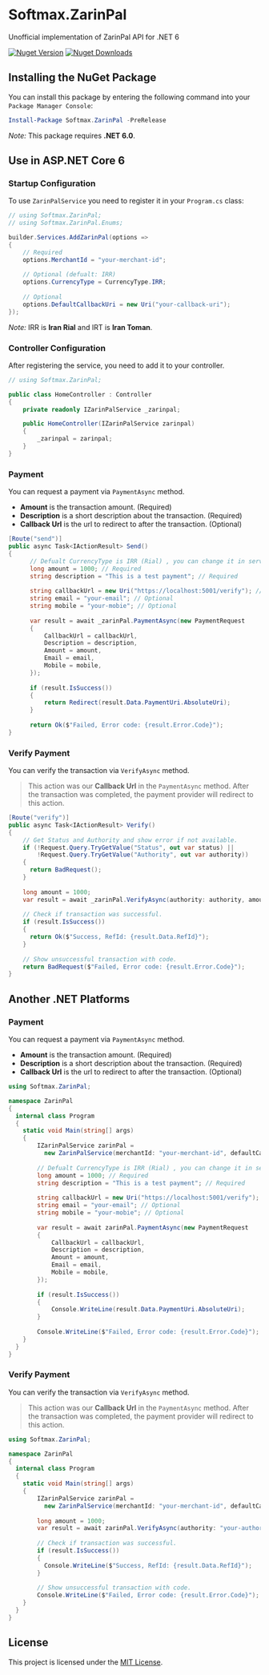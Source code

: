 # Softmax.ZarinPal
Unofficial implementation of ZarinPal API for .NET 6

[![Nuget Version][nuget-shield]][nuget]
[![Nuget Downloads][nuget-shield-dl]][nuget]

## Installing the NuGet Package
You can install this package by entering the following command into your `Package Manager Console`:

```powershell
Install-Package Softmax.ZarinPal -PreRelease
```

*Note:* This package requires **.NET 6.0**.

## Use in ASP.NET Core 6
### Startup Configuration
To use `ZarinPalService` you need to register it in your `Program.cs` class: 

```csharp
// using Softmax.ZarinPal;
// using Softmax.ZarinPal.Enums;

builder.Services.AddZarinPal(options =>
{
    // Required
    options.MerchantId = "your-merchant-id";
    
    // Optional (defualt: IRR)
    options.CurrencyType = CurrencyType.IRR;
    
    // Optional
    options.DefaultCallbackUri = new Uri("your-callback-uri");
});
```

*Note:* IRR is **Iran Rial** and IRT is **Iran Toman**.

### Controller Configuration
After registering the service, you need to add it to your controller.

```csharp
// using Softmax.ZarinPal;

public class HomeController : Controller
{
    private readonly IZarinPalService _zarinpal;

    public HomeController(IZarinPalService zarinpal)
    {
        _zarinpal = zarinpal;
    }
}
```

### Payment
You can request a payment via `PaymentAsync` method.

- **Amount** is the transaction amount. (Required)
- **Description** is a short description about the transaction. (Required)
- **Callback Url** is the url to redirect to after the transaction. (Optional)

```csharp
[Route("send")]
public async Task<IActionResult> Send()
{
      // Defualt CurrencyType is IRR (Rial) , you can change it in service options
      long amount = 1000; // Required   
      string description = "This is a test payment"; // Required
      
      string callbackUrl = new Uri("https://localhost:5001/verify"); // Optional 
      string email = "your-email"; // Optional 
      string mobile = "your-mobie"; // Optional 
  
      var result = await _zarinPal.PaymentAsync(new PaymentRequest
      {
          CallbackUrl = callbackUrl,
          Description = description,
          Amount = amount,
          Email = email,
          Mobile = mobile,
      });
  
      if (result.IsSuccess())
      {
          return Redirect(result.Data.PaymentUri.AbsoluteUri);
      }
  
      return Ok($"Failed, Error code: {result.Error.Code}");
}
```

### Verify Payment
You can verify the transaction via `VerifyAsync` method.

> This action was our **Callback Url** in the `PaymentAsync` method.
> After the transaction was completed, the payment provider will redirect to this action. 

```csharp
[Route("verify")]
public async Task<IActionResult> Verify()
{
    // Get Status and Authority and show error if not available.
    if (!Request.Query.TryGetValue("Status", out var status) ||
        !Request.Query.TryGetValue("Authority", out var authority))
    {
      return BadRequest();
    }
  
    long amount = 1000;
    var result = await _zarinPal.VerifyAsync(authority: authority, amount: amount);
  
    // Check if transaction was successful.
    if (result.IsSuccess())
    {
      return Ok($"Success, RefId: {result.Data.RefId}");
    }
  
    // Show unsuccessful transaction with code.
    return BadRequest($"Failed, Error code: {result.Error.Code}");
}
```

## Another .NET Platforms
### Payment
You can request a payment via `PaymentAsync` method.

- **Amount** is the transaction amount. (Required)
- **Description** is a short description about the transaction. (Required)
- **Callback Url** is the url to redirect to after the transaction. (Optional)

```csharp
using Softmax.ZarinPal;

namespace ZarinPal
{
  internal class Program
  {
    static void Main(string[] args)
    {
        IZarinPalService zarinPal = 
          new ZarinPalService(merchantId: "your-merchant-id", defaultCallbackUri: new Uri("your-callback-uri"));
          
        // Defualt CurrencyType is IRR (Rial) , you can change it in service options
        long amount = 1000; // Required   
        string description = "This is a test payment"; // Required
  
        string callbackUrl = new Uri("https://localhost:5001/verify"); // Optional 
        string email = "your-email"; // Optional 
        string mobile = "your-mobie"; // Optional 
  
        var result = await zarinPal.PaymentAsync(new PaymentRequest
        {
            CallbackUrl = callbackUrl,
            Description = description,
            Amount = amount,
            Email = email,
            Mobile = mobile,
        });
  
        if (result.IsSuccess())
        {
            Console.WriteLine(result.Data.PaymentUri.AbsoluteUri);
        }
  
        Console.WriteLine($"Failed, Error code: {result.Error.Code}");
    }
  }
}
```

### Verify Payment
You can verify the transaction via `VerifyAsync` method.

> This action was our **Callback Url** in the `PaymentAsync` method.
> After the transaction was completed, the payment provider will redirect to this action. 

```csharp
using Softmax.ZarinPal;

namespace ZarinPal
{
  internal class Program
  {
    static void Main(string[] args)
    {
        IZarinPalService zarinPal = 
          new ZarinPalService(merchantId: "your-merchant-id", defaultCallbackUri: new Uri("your-callback-uri"));
              
        long amount = 1000;
        var result = await zarinPal.VerifyAsync(authority: "your-authority", amount: 1000);
      
        // Check if transaction was successful.
        if (result.IsSuccess())
        {
          Console.WriteLine($"Success, RefId: {result.Data.RefId}");
        }
      
        // Show unsuccessful transaction with code.
        Console.WriteLine($"Failed, Error code: {result.Error.Code}");
    }
  }
}
```


## License
This project is licensed under the [MIT License](LICENSE).

[nuget]: https://www.nuget.org/packages/Softmax.ZarinPal
[nuget-shield]: https://img.shields.io/nuget/v/Softmax.ZarinPal
[nuget-shield-dl]: https://img.shields.io/nuget/dt/Softmax.ZarinPal
